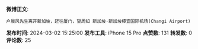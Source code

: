 **微博正文**: 
```
户晨风先生离开新加坡，赶往厦门，望周知 新加坡·新加坡樟宜国际机场(Changi Airport)
```
**发布时间**: 2024-03-02 15:25:00
**发布工具**: iPhone 15 Pro
**点赞数**: 131
**转发数**: 0
**评论数**: 25
